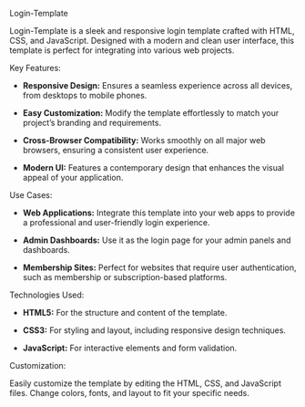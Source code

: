 Login-Template 

Login-Template is a sleek and responsive login template crafted with HTML, CSS, and JavaScript. Designed with a modern and clean user interface, this template is perfect for integrating into various web projects.

Key Features: 

- **Responsive Design:** Ensures a seamless experience across all devices, from desktops to mobile phones. 

- **Easy Customization:** Modify the template effortlessly to match your project’s branding and requirements. 

- **Cross-Browser Compatibility:** Works smoothly on all major web browsers, ensuring a consistent user experience. 

- **Modern UI:** Features a contemporary design that enhances the visual appeal of your application. 

Use Cases:

- **Web Applications:** Integrate this template into your web apps to provide a professional and user-friendly login experience. 

- **Admin Dashboards:** Use it as the login page for your admin panels and dashboards. 

- **Membership Sites:** Perfect for websites that require user authentication, such as membership or subscription-based platforms. 

Technologies Used: 

- **HTML5:** For the structure and content of the template. 

- **CSS3:** For styling and layout, including responsive design techniques. 

- **JavaScript:** For interactive elements and form validation. 

Customization: 

Easily customize the template by editing the HTML, CSS, and JavaScript files. Change colors, fonts, and layout to fit your specific needs.
